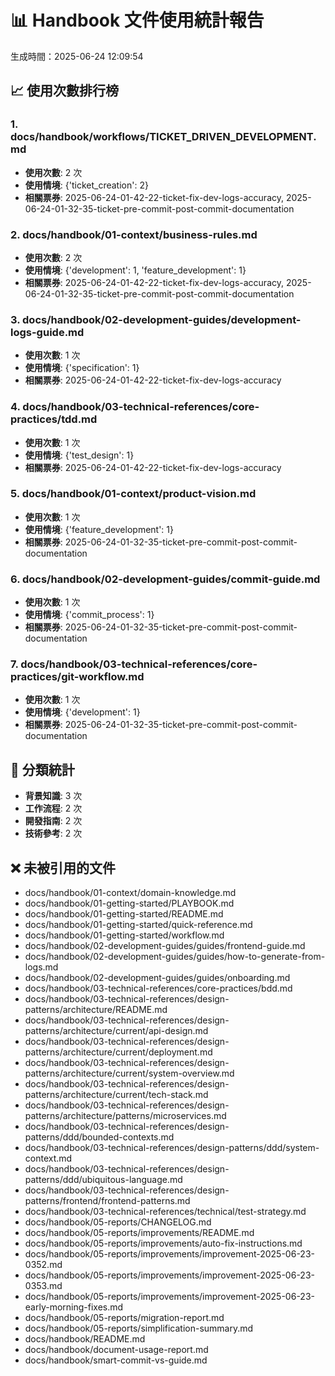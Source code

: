 # 📊 Handbook 文件使用統計報告

生成時間：2025-06-24 12:09:54

## 📈 使用次數排行榜

### 1. docs/handbook/workflows/TICKET_DRIVEN_DEVELOPMENT.md
- **使用次數**: 2 次
- **使用情境**: {'ticket_creation': 2}
- **相關票券**: 2025-06-24-01-42-22-ticket-fix-dev-logs-accuracy, 2025-06-24-01-32-35-ticket-pre-commit-post-commit-documentation

### 2. docs/handbook/01-context/business-rules.md
- **使用次數**: 2 次
- **使用情境**: {'development': 1, 'feature_development': 1}
- **相關票券**: 2025-06-24-01-42-22-ticket-fix-dev-logs-accuracy, 2025-06-24-01-32-35-ticket-pre-commit-post-commit-documentation

### 3. docs/handbook/02-development-guides/development-logs-guide.md
- **使用次數**: 1 次
- **使用情境**: {'specification': 1}
- **相關票券**: 2025-06-24-01-42-22-ticket-fix-dev-logs-accuracy

### 4. docs/handbook/03-technical-references/core-practices/tdd.md
- **使用次數**: 1 次
- **使用情境**: {'test_design': 1}
- **相關票券**: 2025-06-24-01-42-22-ticket-fix-dev-logs-accuracy

### 5. docs/handbook/01-context/product-vision.md
- **使用次數**: 1 次
- **使用情境**: {'feature_development': 1}
- **相關票券**: 2025-06-24-01-32-35-ticket-pre-commit-post-commit-documentation

### 6. docs/handbook/02-development-guides/commit-guide.md
- **使用次數**: 1 次
- **使用情境**: {'commit_process': 1}
- **相關票券**: 2025-06-24-01-32-35-ticket-pre-commit-post-commit-documentation

### 7. docs/handbook/03-technical-references/core-practices/git-workflow.md
- **使用次數**: 1 次
- **使用情境**: {'development': 1}
- **相關票券**: 2025-06-24-01-32-35-ticket-pre-commit-post-commit-documentation


## 📁 分類統計

- **背景知識**: 3 次
- **工作流程**: 2 次
- **開發指南**: 2 次
- **技術參考**: 2 次

## ❌ 未被引用的文件

- docs/handbook/01-context/domain-knowledge.md
- docs/handbook/01-getting-started/PLAYBOOK.md
- docs/handbook/01-getting-started/README.md
- docs/handbook/01-getting-started/quick-reference.md
- docs/handbook/01-getting-started/workflow.md
- docs/handbook/02-development-guides/guides/frontend-guide.md
- docs/handbook/02-development-guides/guides/how-to-generate-from-logs.md
- docs/handbook/02-development-guides/guides/onboarding.md
- docs/handbook/03-technical-references/core-practices/bdd.md
- docs/handbook/03-technical-references/design-patterns/architecture/README.md
- docs/handbook/03-technical-references/design-patterns/architecture/current/api-design.md
- docs/handbook/03-technical-references/design-patterns/architecture/current/deployment.md
- docs/handbook/03-technical-references/design-patterns/architecture/current/system-overview.md
- docs/handbook/03-technical-references/design-patterns/architecture/current/tech-stack.md
- docs/handbook/03-technical-references/design-patterns/architecture/patterns/microservices.md
- docs/handbook/03-technical-references/design-patterns/ddd/bounded-contexts.md
- docs/handbook/03-technical-references/design-patterns/ddd/system-context.md
- docs/handbook/03-technical-references/design-patterns/ddd/ubiquitous-language.md
- docs/handbook/03-technical-references/design-patterns/frontend/frontend-patterns.md
- docs/handbook/03-technical-references/technical/test-strategy.md
- docs/handbook/05-reports/CHANGELOG.md
- docs/handbook/05-reports/improvements/README.md
- docs/handbook/05-reports/improvements/auto-fix-instructions.md
- docs/handbook/05-reports/improvements/improvement-2025-06-23-0352.md
- docs/handbook/05-reports/improvements/improvement-2025-06-23-0353.md
- docs/handbook/05-reports/improvements/improvement-2025-06-23-early-morning-fixes.md
- docs/handbook/05-reports/migration-report.md
- docs/handbook/05-reports/simplification-summary.md
- docs/handbook/README.md
- docs/handbook/document-usage-report.md
- docs/handbook/smart-commit-vs-guide.md